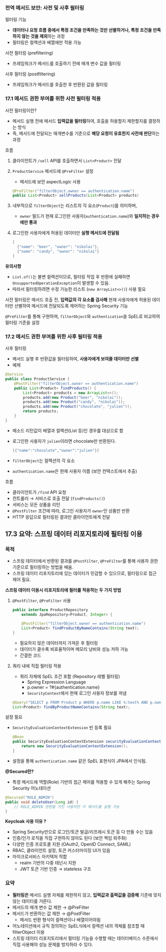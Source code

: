 ### 전역 메서드 보안: 사전 및 사후 필터링 

필터링 기능 

- **데이터나 요청 흐름 중에서 특정 조건을 만족하는 것만 선별하거나, 특정 조건을 만족하지 않는 것을 제외**하는 과정
- 필터링은 컬랙션과 배열에만 적용 가능

사전 필터링 (prefiltering)

- 프레임워크가 메서드를 호출하기 전에 매개 변수 값을 필터링

사후 필터링 (postfiltering)

- 프레임워크가 메서드를 호출한 후 반환된 값을 필터링


### 17.1 메서드 권한 부여를 위한 사전 필터링 적용

사전 필터링이란?

- 메서드 실행 전에 메서드 **입력값을 필터링**하여, 호출을 허용할지 제한할지를 결정하는 방식
- 즉, 메서드에 전달되는 매개변수를 기준으로 **해당 요청이 유효한지 사전에 판단**하는 과정

흐름 

1. 클라이언트가 `/sell` API를 호출하면서 `List<Product>` 전달
2. `ProductService` 메서드에 `@PreFilter` 설정
    - 메서드에 보안 aspectLogic 사용
    
    ```java
    @PreFilter("filterObject.owner == authentication.name")
    public List<Product> sellProducts(List<Product> products)
    ```
    
3. 내부적으로 `filterObject`는 리스트의 각 요소(`Product`)를 의미하며,
    - `owner` 필드가 현재 로그인한 사용자(`authentication.name`)와 **일치하는 경우에만 통과**
4. 로그인한 사용자에게 허용된 데이터만 **실행 메서드에 전달됨**
    
    ```java
    [
      {"name": "beer", "owner": "nikolai"},
      {"name": "candy", "owner": "nikolai"}
    ]
    ```
    

**유의사항**

- `List.of()`는 불변 컬렉션이므로, 필터링 작업 후 반환에 실패하면 `UnsupportedOperationException`이 발생할 수 있음.
- 따라서 필터링하려면 수정 가능한 리스트 (`new ArrayList<>()`) 사용 필요

사전 필터링은 메서드 호출 전, **입력값의 각 요소를 검사해** 현재 사용자에게 허용된 데이터만 선별하여 메서드에 전달되도록 제어하는 Spring Security 기능

`@PreFilter`를 통해 구현하며, `filterObject`와 `authentication`을 SpEL로 비교하여 필터링 기준을 설정

### 17.2 메서드 권한 부여를 위한 사후 필터링 적용

사후 필터링

- 메서드 실행 후 반환값을 필터링하여, **사용자에게 보여줄 데이터만 선별**
- 예제

```java
@Service
public class ProductService {
    @PostFilter("filterObject.owner == authentication.name")
    public List<Product> findProducts() {
        List<Product> products = new ArrayList<>();
        products.add(new Product("beer", "nikolai"));
        products.add(new Product("candy", "nikolai"));
        products.add(new Product("chocolate", "julien"));
        return products;
    }
}
```

- 메소드 리턴값이 배열과 컬렉션(List 등)인 경우를 대상으로 함
- 로그인한 사용자가 `julien`이라면 chocolate만 반환된다.
    
    ```java
    [{"name":"chocolate","owner":"julien"}]
    ```
    

- `filterObject`는 컬렉션의 각 요소
- `authentication.name`은 현재 사용자 이름 (보안 컨텍스트에서 추출)

흐름 

- 클라이언트가 `/find` API 요청
- 컨트롤러 → 서비스로 호출 전달 (`findProducts()`)
- 서비스는 모든 상품을 리턴
- `@PostFilter` 조건에 따라, 로그인 사용자가 `owner`인 상품만 반환
- HTTP 응답으로 필터링된 결과만 클라이언트에게 전달

## 17.3 요약: 스프링 데이터 리포지토리에 필터링 이용

### 목적

- 스프링 데이터에서 반환된 결과를 `@PostFilter`, `@PreFilter`를 통해 사용자 권한 기준으로 필터링하는 방법을 배움.
- 스프링 데이터 리포지토리에 있는 데이터가 민감할 수 있으므로, 필터링으로 접근 제어 필요.

**스프링 데이터 이용시 리포지토리에 필터를 적용하는 두 가지 방법** 

1.  `@PostFilter`, `@PreFilter` 사용
    
    ```java
    public interface ProductRepository
        extends JpaRepository<Product, Integer> {
    
        @PostFilter("filterObject.owner == authentication.name")
        List<Product> findProductByNameContains(String text);
    }
    
    ```
    
    - 필요하지 않은 데이터까지 가져온 후 필터링
    - 데이터가 클수록 비효율적이며 메모리 낭비와 성능 저하 가능
    - 간결한 코드

1. 쿼리 내에 직접 필터링 적용
    - 쿼리 자체에 SpEL 조건 포함 (Repository 레벨 필터링)
        - Spring Expression Language
        - p.owner = ?#{authentication.name}
        - `SecurityContext`에서 현재 로그인 사용자 정보를 꺼냄
    
    ```java
    @Query("SELECT p FROM Product p WHERE p.name LIKE %:text% AND p.owner = ?#{authentication.name}")
    List<Product> findByProductNameContains(String text);
    
    ```
    

설정 필요  

- `SecurityEvaluationContextExtension` 빈 등록 필요
    
    ```java
    @Bean
    public SecurityEvaluationContextExtension securityEvaluationContextExtension() {
        return new SecurityEvaluationContextExtension();
    }
    ```
    
- 설정을 통해 `authentication.name` 같은 SpEL 표현식이 JPA에서 인식됨.

**@Secured란?**
- 특정 메서드에 역할(Role) 기반의 접근 제어를 적용할 수 있게 해주는 Spring Security 어노테이션
```java
@Secured("ROLE_ADMIN")
public void deleteUser(Long id) {
    // ROLE_ADMIN 권한을 가진 사용자만 이 메서드를 실행 가능
}

```

**Keycloak 사용 이유 ?**
- Spring Security만으로 로그인/토큰 발급/리프레시 토큰 등 다 만들 수는 있음
- 인증/인가 로직을 직접 구현하지 않아도 된다 (보안 책임 외주화)
- 다양한 인증 프로토콜 지원 (OAuth2, OpenID Connect, SAML)
- RBAC, 클라이언트 설정, 토큰 커스터마이징 UI가 있음
- 마이크로서비스 아키텍처 적합 
  - realm 기반의 다중 테넌시 지원
  - JWT 토큰 기반 인증 → stateless 구조

### 요약

- **필터링은** 메서드 실행 자체를 제한하지 않고, **입력값과 출력값을 검증해** 기준에 맞지 않는 데이터를 거른다.
- 메서드의 매개 변수 값 제한 → @PreFilter
- 메서드가 반환하는 값 제한 → @PostFilter
    - 메서드 반환 형식이 컬렉션이나 배열이어야됨
- 어노테이션에서 규칙 정의하는 SpEL식에서 컬렉션 내의 객체를 참조할 때 filterObject 이용
- 스트링 데이터 리포지토리에서 필터링 기능을 수행할 때는 데이터베이스 수준에서 직접 사용해야 성능 문제를 방지하라 수 있다.
